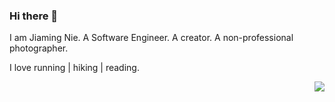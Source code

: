 ### Hi there 👋 

I am Jiaming Nie. A Software Engineer. A creator. A non-professional photographer. 

I love running | hiking | reading. 

<img align="right" src="https://github-readme-stats.vercel.app/api?username=jmnie&count_private=true&show_icons=true&icon_color=0366d6&bg_color=ffffff&hide_title=true" />

<!--
**jmnie/jmnie** is a ✨ _special_ ✨ repository because its `README.md` (this file) appears on your GitHub profile.



Here are some ideas to get you started:

- 🔭 I’m currently working on ...
- 🌱 I’m currently learning ...
- 👯 I’m looking to collaborate on ...
- 🤔 I’m looking for help with ...
- 💬 Ask me about ...
- 📫 How to reach me: ...
- 😄 Pronouns: ...
- ⚡ Fun fact: ...
-->
